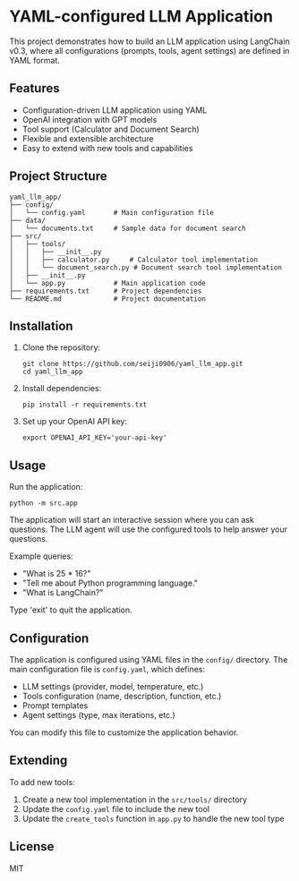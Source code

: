 # YAML-configured LLM Application

This project demonstrates how to build an LLM application using LangChain v0.3, where all configurations (prompts, tools, agent settings) are defined in YAML format.

## Features

- Configuration-driven LLM application using YAML
- OpenAI integration with GPT models
- Tool support (Calculator and Document Search)
- Flexible and extensible architecture
- Easy to extend with new tools and capabilities

## Project Structure

```
yaml_llm_app/
├── config/
│   └── config.yaml       # Main configuration file
├── data/
│   └── documents.txt     # Sample data for document search
├── src/
│   ├── tools/
│   │   ├── __init__.py
│   │   ├── calculator.py     # Calculator tool implementation
│   │   └── document_search.py # Document search tool implementation
│   ├── __init__.py
│   └── app.py            # Main application code
├── requirements.txt      # Project dependencies
└── README.md             # Project documentation
```

## Installation

1. Clone the repository:
   ```
   git clone https://github.com/seiji0906/yaml_llm_app.git
   cd yaml_llm_app
   ```

2. Install dependencies:
   ```
   pip install -r requirements.txt
   ```

3. Set up your OpenAI API key:
   ```
   export OPENAI_API_KEY='your-api-key'
   ```

## Usage

Run the application:
```
python -m src.app
```

The application will start an interactive session where you can ask questions. The LLM agent will use the configured tools to help answer your questions.

Example queries:
- "What is 25 * 16?"
- "Tell me about Python programming language."
- "What is LangChain?"

Type 'exit' to quit the application.

## Configuration

The application is configured using YAML files in the `config/` directory. The main configuration file is `config.yaml`, which defines:

- LLM settings (provider, model, temperature, etc.)
- Tools configuration (name, description, function, etc.)
- Prompt templates
- Agent settings (type, max iterations, etc.)

You can modify this file to customize the application behavior.

## Extending

To add new tools:

1. Create a new tool implementation in the `src/tools/` directory
2. Update the `config.yaml` file to include the new tool
3. Update the `create_tools` function in `app.py` to handle the new tool type

## License

MIT
